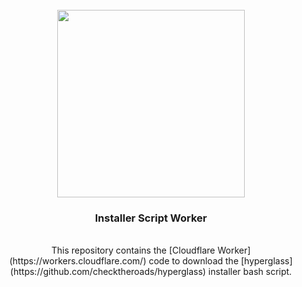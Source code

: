 <div align="center">
  <br/>
  <img src="https://res.cloudinary.com/hyperglass/image/upload/v1593916013/logo-light.svg" width=300></img>
  <br/>
  <h3>Installer Script Worker</h3>
  <br/>  
  This repository contains the [Cloudflare Worker](https://workers.cloudflare.com/) code to download the [hyperglass](https://github.com/checktheroads/hyperglass) installer bash script.
</div>
